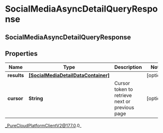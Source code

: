 # SocialMediaAsyncDetailQueryResponse

## SocialMediaAsyncDetailQueryResponse

## Properties

|Name | Type | Description | Notes|
|------------ | ------------- | ------------- | -------------|
| **results** | [**[SocialMediaDetailDataContainer]**]([SocialMediaDetailDataContainer]) |  | [optional] |
| **cursor** | **String** | Cursor token to retrieve next or previous page | [optional] |



_PureCloudPlatformClientV2@177.0.0_
